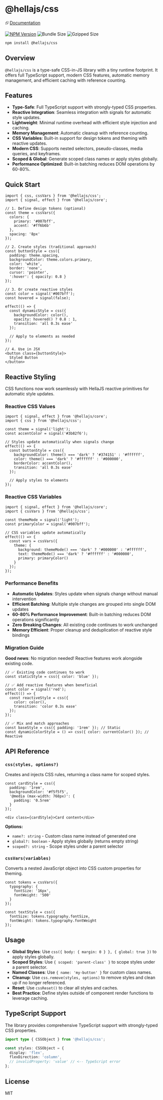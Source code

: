 # @hellajs/css

⮺ [Documentation](https://hellajs.com/reference/css/css)

[![NPM Version](https://img.shields.io/npm/v/@hellajs/css)](https://www.npmjs.com/package/@hellajs/css)
![Bundle Size](https://img.shields.io/badge/bundle-5.1KB-brightgreen) ![Gzipped Size](https://img.shields.io/badge/gzipped-1.91KB-blue)

```bash
npm install @hellajs/css
```

## Overview

`@hellajs/css` is a type-safe CSS-in-JS library with a tiny runtime footprint. It offers full TypeScript support, modern CSS features, automatic memory management, and efficient caching with reference counting.

## Features

- **Type-Safe**: Full TypeScript support with strongly-typed CSS properties.
- **Reactive Integration**: Seamless integration with signals for automatic style updates.
- **Lightweight**: Minimal runtime overhead with efficient style injection and caching.
- **Memory Management**: Automatic cleanup with reference counting.
- **CSS Variables**: Built-in support for design tokens and theming with reactive updates.
- **Modern CSS**: Supports nested selectors, pseudo-classes, media queries, and keyframes.
- **Scoped & Global**: Generate scoped class names or apply styles globally.
- **Performance Optimized**: Built-in batching reduces DOM operations by 60-80%.

## Quick Start

```tsx
import { css, cssVars } from '@hellajs/css';
import { signal, effect } from '@hellajs/core';

// 1. Define design tokens (optional)
const theme = cssVars({
  colors: {
    primary: '#007bff',
    accent: '#ff6b6b'
  },
  spacing: '8px'
});

// 2. Create styles (traditional approach)
const buttonStyle = css({
  padding: theme.spacing,
  backgroundColor: theme.colors.primary,
  color: 'white',
  border: 'none',
  cursor: 'pointer',
  ':hover': { opacity: 0.8 }
});

// 3. Or create reactive styles
const color = signal('#007bff');
const hovered = signal(false);

effect(() => {
  const dynamicStyle = css({
    backgroundColor: color(),
    opacity: hovered() ? 0.8 : 1,
    transition: 'all 0.3s ease'
  });
  
  // Apply to elements as needed
});

// 4. Use in JSX
<button class={buttonStyle}>
  Styled Button
</button>
```

## Reactive Styling

CSS functions now work seamlessly with HellaJS reactive primitives for automatic style updates.

### Reactive CSS Values

```tsx
import { signal, effect } from '@hellajs/core';
import { css } from '@hellajs/css';

const theme = signal('light');
const accentColor = signal('#3b82f6');

// Styles update automatically when signals change
effect(() => {
  const buttonStyle = css({
    backgroundColor: theme() === 'dark' ? '#374151' : '#ffffff',
    color: theme() === 'dark' ? '#ffffff' : '#000000',
    borderColor: accentColor(),
    transition: 'all 0.3s ease'
  });
  
  // Apply styles to elements
});
```

### Reactive CSS Variables

```tsx
import { signal, effect } from '@hellajs/core';
import { cssVars } from '@hellajs/css';

const themeMode = signal('light');
const primaryColor = signal('#007bff');

// CSS variables update automatically
effect(() => {
  const vars = cssVars({
    theme: {
      background: themeMode() === 'dark' ? '#000000' : '#ffffff',
      text: themeMode() === 'dark' ? '#ffffff' : '#000000',
      primary: primaryColor()
    }
  });
});
```

### Performance Benefits

- **Automatic Updates**: Styles update when signals change without manual intervention
- **Efficient Batching**: Multiple style changes are grouped into single DOM updates
- **60-80% Performance Improvement**: Built-in batching reduces DOM operations significantly
- **Zero Breaking Changes**: All existing code continues to work unchanged
- **Memory Efficient**: Proper cleanup and deduplication of reactive style bindings

### Migration Guide

**Good news**: No migration needed! Reactive features work alongside existing code.

```tsx
// ✅ Existing code continues to work
const staticStyle = css({ color: 'blue' });

// ✅ Add reactive features when beneficial
const color = signal('red');
effect(() => {
  const reactiveStyle = css({
    color: color(),
    transition: 'color 0.3s ease'
  });
});

// ✅ Mix and match approaches
const baseStyle = css({ padding: '1rem' }); // Static
const dynamicColorStyle = () => css({ color: currentColor() }); // Reactive
```

## API Reference

### `css(styles, options?)`
Creates and injects CSS rules, returning a class name for scoped styles.

```tsx
const cardStyle = css({
  padding: '1rem',
  backgroundColor: '#f5f5f5',
  '@media (max-width: 768px)': {
    padding: '0.5rem'
  }
});

<div class={cardStyle}>Card content</div>
```

**Options:**
- `name?: string` - Custom class name instead of generated one
- `global?: boolean` - Apply styles globally (returns empty string)
- `scoped?: string` - Scope styles under a parent selector

### `cssVars(variables)`
Converts a nested JavaScript object into CSS custom properties for theming.

```tsx
const tokens = cssVars({
  typography: {
    fontSize: '16px',
    fontWeight: '500'
  }
});

const textStyle = css({
  fontSize: tokens.typography.fontSize,
  fontWeight: tokens.typography.fontWeight
});
```

## Usage

- **Global Styles**: Use `css({ body: { margin: 0 } }, { global: true })` to apply styles globally.
- **Scoped Styles**: Use `{ scoped: 'parent-class' }` to scope styles under a parent selector.
- **Named Classes**: Use `{ name: 'my-button' }` for custom class names.
- **Cleanup**: Use `css.remove(styles, options)` to remove styles and clean up if no longer referenced.
- **Reset**: Use `cssReset()` to clear all styles and caches.
- **Best Practice**: Define styles outside of component render functions to leverage caching.

## TypeScript Support

The library provides comprehensive TypeScript support with strongly-typed CSS properties.

```typescript
import type { CSSObject } from '@hellajs/css';

const styles: CSSObject = {
  display: 'flex',
  flexDirection: 'column',
  // invalidProperty: 'value' // <-- TypeScript error
};
```

## License

MIT

